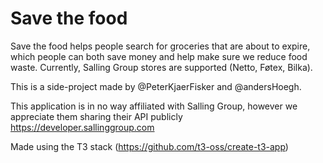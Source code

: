# Save the food

Save the food helps people search for groceries that are about to expire, which people can both save money and help make sure we reduce food waste. Currently, Salling Group stores are supported (Netto, Føtex, Bilka).

This is a side-project made by @PeterKjaerFisker and @andersHoegh.

This application is in no way affiliated with Salling Group, however we appreciate them sharing their API publicly
https://developer.sallinggroup.com

Made using the T3 stack (https://github.com/t3-oss/create-t3-app)
